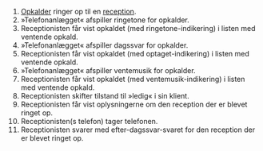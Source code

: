 1. [Opkalder](Terminologi#opkalder) ringer op til en [reception](Terminologi#reception).
1. »Telefonanlægget« afspiller ringetone for opkalder.
1. Receptionisten får vist opkaldet (med ringetone-indikering) i listen med ventende opkald.
1. »Telefonanlægget« afspiller dagssvar for opkalder.
1. Receptionisten får vist opkaldet (med optaget-indikering) i listen med ventende opkald.
1. »Telefonanlægget« afspiller ventemusik for opkalder.
1. Receptionisten får vist opkaldet (med ventemusik-indikering) i listen med ventende opkald.
1. Receptionisten skifter tilstand til »ledig« i sin klient.
1. Receptionisten får vist oplysningerne om den reception der er blevet ringet op.
1. Receptionisten(s telefon) tager telefonen.
1. Receptionisten svarer med efter-dagssvar-svaret for den reception der er blevet ringet op.

